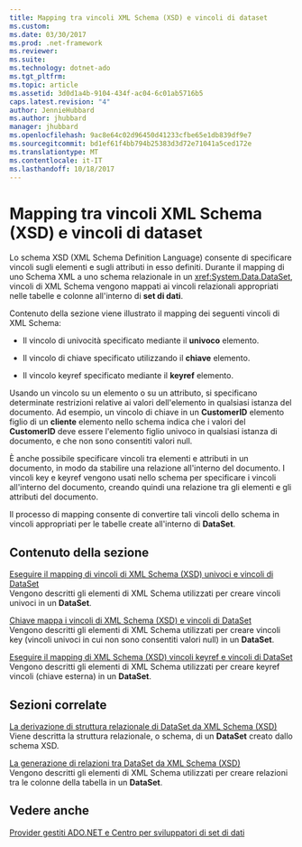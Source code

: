 ```yaml
---
title: Mapping tra vincoli XML Schema (XSD) e vincoli di dataset
ms.custom: 
ms.date: 03/30/2017
ms.prod: .net-framework
ms.reviewer: 
ms.suite: 
ms.technology: dotnet-ado
ms.tgt_pltfrm: 
ms.topic: article
ms.assetid: 3d0d1a4b-9104-434f-ac04-6c01ab5716b5
caps.latest.revision: "4"
author: JennieHubbard
ms.author: jhubbard
manager: jhubbard
ms.openlocfilehash: 9ac8e64c02d96450d41233cfbe65e1db839df9e7
ms.sourcegitcommit: bd1ef61f4bb794b25383d3d72e71041a5ced172e
ms.translationtype: MT
ms.contentlocale: it-IT
ms.lasthandoff: 10/18/2017
---
```

# <a name="mapping-xml-schema-xsd-constraints-to-dataset-constraints"></a>Mapping tra vincoli XML Schema (XSD) e vincoli di dataset
Lo schema XSD (XML Schema Definition Language) consente di specificare vincoli sugli elementi e sugli attributi in esso definiti. Durante il mapping di uno Schema XML a uno schema relazionale in un <xref:System.Data.DataSet>, vincoli di XML Schema vengono mappati ai vincoli relazionali appropriati nelle tabelle e colonne all'interno di **set di dati**.  
  
 Contenuto della sezione viene illustrato il mapping dei seguenti vincoli di XML Schema:  
  
-   Il vincolo di univocità specificato mediante il **univoco** elemento.  
  
-   Il vincolo di chiave specificato utilizzando il **chiave** elemento.  
  
-   Il vincolo keyref specificato mediante il **keyref** elemento.  
  
 Usando un vincolo su un elemento o su un attributo, si specificano determinate restrizioni relative ai valori dell'elemento in qualsiasi istanza del documento. Ad esempio, un vincolo di chiave in un **CustomerID** elemento figlio di un **cliente** elemento nello schema indica che i valori del **CustomerID** deve essere l'elemento figlio univoco in qualsiasi istanza di documento, e che non sono consentiti valori null.  
  
 È anche possibile specificare vincoli tra elementi e attributi in un documento, in modo da stabilire una relazione all'interno del documento. I vincoli key e keyref vengono usati nello schema per specificare i vincoli all'interno del documento, creando quindi una relazione tra gli elementi e gli attributi del documento.  
  
 Il processo di mapping consente di convertire tali vincoli dello schema in vincoli appropriati per le tabelle create all'interno di **DataSet**.  
  
## <a name="in-this-section"></a>Contenuto della sezione  
 [Eseguire il mapping di vincoli di XML Schema (XSD) univoci e vincoli di DataSet](../../../../../docs/framework/data/adonet/dataset-datatable-dataview/map-unique-xml-schema-xsd-constraints-to-dataset-constraints.md)  
 Vengono descritti gli elementi di XML Schema utilizzati per creare vincoli univoci in un **DataSet**.  
  
 [Chiave mappa i vincoli di XML Schema (XSD) e vincoli di DataSet](../../../../../docs/framework/data/adonet/dataset-datatable-dataview/map-key-xml-schema-xsd-constraints-to-dataset-constraints.md)  
 Vengono descritti gli elementi di XML Schema utilizzati per creare vincoli key (vincoli univoci in cui non sono consentiti valori null) in un **DataSet**.  
  
 [Eseguire il mapping di XML Schema (XSD) vincoli keyref e vincoli di DataSet](../../../../../docs/framework/data/adonet/dataset-datatable-dataview/map-keyref-xml-schema-xsd-constraints-to-dataset-constraints.md)  
 Vengono descritti gli elementi di XML Schema utilizzati per creare keyref vincoli (chiave esterna) in un **DataSet**.  
  
## <a name="related-sections"></a>Sezioni correlate  
 [La derivazione di struttura relazionale di DataSet da XML Schema (XSD)](../../../../../docs/framework/data/adonet/dataset-datatable-dataview/deriving-dataset-relational-structure-from-xml-schema-xsd.md)  
 Viene descritta la struttura relazionale, o schema, di un **DataSet** creato dallo schema XSD.  
  
 [La generazione di relazioni tra DataSet da XML Schema (XSD)](../../../../../docs/framework/data/adonet/dataset-datatable-dataview/generating-dataset-relations-from-xml-schema-xsd.md)  
 Vengono descritti gli elementi di XML Schema utilizzati per creare relazioni tra le colonne della tabella in un **DataSet**.  
  
## <a name="see-also"></a>Vedere anche  
 [Provider gestiti ADO.NET e Centro per sviluppatori di set di dati](http://go.microsoft.com/fwlink/?LinkId=217917)
